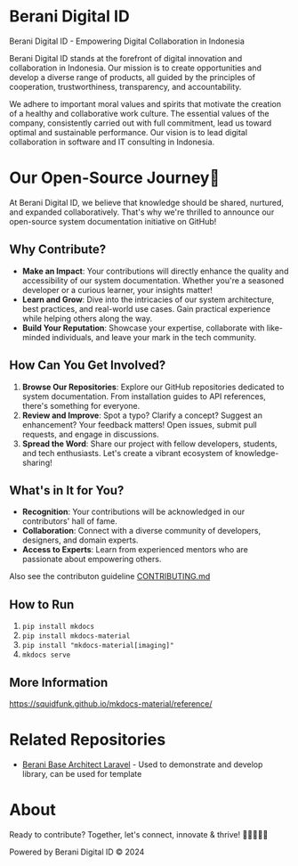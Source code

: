 # Berani Digital ID

Berani Digital ID - Empowering Digital Collaboration in Indonesia

Berani Digital ID stands at the forefront of digital innovation and collaboration in Indonesia. Our mission is to create opportunities and develop a diverse range of products, all guided by the principles of cooperation, trustworthiness, transparency, and accountability.

We adhere to important moral values and spirits that motivate the creation of a healthy and collaborative work culture. The essential values of the company, consistently carried out with full commitment, lead us toward optimal and sustainable performance. Our vision is to lead digital collaboration in software and IT consulting in Indonesia.

# Our Open-Source Journey🌟

At Berani Digital ID, we believe that knowledge should be shared, nurtured, and expanded collaboratively. That's why we're thrilled to announce our open-source system documentation initiative on GitHub!

## Why Contribute?

- **Make an Impact**: Your contributions will directly enhance the quality and accessibility of our system documentation. Whether you're a seasoned developer or a curious learner, your insights matter!
- **Learn and Grow**: Dive into the intricacies of our system architecture, best practices, and real-world use cases. Gain practical experience while helping others along the way.
- **Build Your Reputation**: Showcase your expertise, collaborate with like-minded individuals, and leave your mark in the tech community.

## How Can You Get Involved?

1. **Browse Our Repositories**: Explore our GitHub repositories dedicated to system documentation. From installation guides to API references, there's something for everyone.
2. **Review and Improve**: Spot a typo? Clarify a concept? Suggest an enhancement? Your feedback matters! Open issues, submit pull requests, and engage in discussions.
3. **Spread the Word**: Share our project with fellow developers, students, and tech enthusiasts. Let's create a vibrant ecosystem of knowledge-sharing!

## What's in It for You?

- **Recognition**: Your contributions will be acknowledged in our contributors' hall of fame.
- **Collaboration**: Connect with a diverse community of developers, designers, and domain experts.
- **Access to Experts**: Learn from experienced mentors who are passionate about empowering others.

Also see the contributon guideline [CONTRIBUTING.md](CONTRIBUTING.md)

## How to Run 
1. `pip install mkdocs`
2. `pip install mkdocs-material`
3. `pip install "mkdocs-material[imaging]"`
4. `mkdocs serve`

## More Information
https://squidfunk.github.io/mkdocs-material/reference/


# Related Repositories

- [Berani Base Architect Laravel](https://github.com/beranidigital/berani-base-architect) - Used to demonstrate and develop library, can be used for template


# About

Ready to contribute? Together, let's connect, innovate & thrive! 🌈👩‍💻👨‍💻

Powered by Berani Digital ID © 2024
